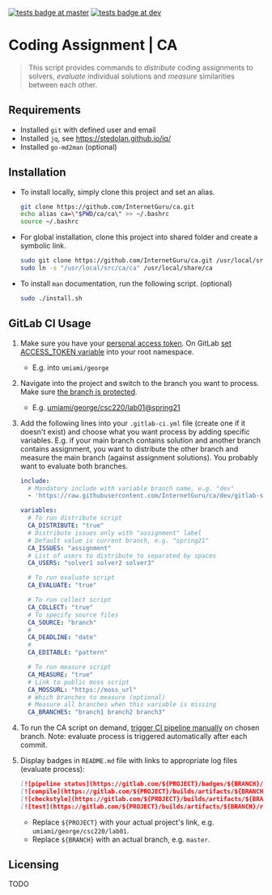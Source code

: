 
[![tests badge at master](https://github.com/InternetGuru/ca/workflows/tests/badge.svg?branch=master)](https://github.com/InternetGuru/ca/actions?query=branch%3Amaster)
[![tests badge at dev](https://github.com/InternetGuru/ca/workflows/tests/badge.svg?branch=dev)](https://github.com/InternetGuru/ca/actions?query=branch%3Adev)

# Coding Assignment | CA

> This script provides commands to _distribute_ coding assignments to solvers, _evaluate_ individual solutions and _measure_ similarities between each other.

## Requirements

* Installed `git` with defined user and email
* Installed `jq`, see https://stedolan.github.io/jq/
* Installed `go-md2man` (optional)

## Installation

- To install locally, simply clone this project and set an alias.

   ```sh
   git clone https://github.com/InternetGuru/ca.git
   echo alias ca=\"$PWD/ca/ca\" >> ~/.bashrc
   source ~/.bashrc
   ```

- For global installation, clone this project into shared folder and create a symbolic link.

   ```sh
   sudo git clone https://github.com/InternetGuru/ca.git /usr/local/src
   sudo ln -s "/usr/local/src/ca/ca" /usr/local/share/ca
   ```

- To install `man` documentation, run the following script. (optional)
   ```sh
   sudo ./install.sh
   ```

## GitLab CI Usage

1. Make sure you have your [personal access token](https://docs.gitlab.com/ee/user/profile/personal_access_tokens.html#creating-a-personal-access-token). On GitLab [set ACCESS_TOKEN variable](https://docs.gitlab.com/ee/ci/variables/#create-a-custom-variable-in-the-ui) into your root namespace.

   - E.g. into `umiami/george`

1. Navigate into the project and switch to the branch you want to process. Make sure [the branch is protected](https://docs.gitlab.com/ee/user/project/protected_branches.html).

   - E.g. [umiami/george/csc220/lab01@spring21](https://gitlab.com/umiami/george/csc220/lab01/-/tree/spring21)

1. Add the following lines into your `.gitlab-ci.yml` file (create one if it doesn't exist) and choose what you want process by adding specific variables. E.g. if your main branch contains solution and another branch contains assignment, you want to distribute the other branch and measure the main branch (against assignment solutions). You probably want to evaluate both branches.

   ```yaml
   include:
     # Mandatory include with variable branch name, e.g. "dev"
     - 'https://raw.githubusercontent.com/InternetGuru/ca/dev/gitlab-stages.yml'

   variables:
     # To run distribute script
     CA_DISTRIBUTE: "true"
     # Distribute issues only with "assignment" label
     # Default value is current branch, e.g. "spring21"
     CA_ISSUES: "assignment"
     # List of users to distribute to separated by spaces
     CA_USERS: "solver1 solver2 solver3"

     # To run evaluate script
     CA_EVALUATE: "true"

     # To run collect script
     CA_COLLECT: "true"
     # To specify source files
     CA_SOURCE: "branch"
     #
     CA_DEADLINE: "date"
     #
     CA_EDITABLE: "pattern"

     # To run measure script
     CA_MEASURE: "true"
     # Link to public moss script
     CA_MOSSURL: "https://moss_url"
     # Which branches to measure (optional)
     # Measure all branches when this variable is missing
     CA_BRANCHES: "branch1 branch2 branch3"
   ```

1. To run the CA script on demand, [trigger CI pipeline manually](https://docs.gitlab.com/ee/ci/pipelines/#run-a-pipeline-manually) on chosen branch. Note: evaluate process is triggered automatically after each commit.

1. Display badges in `README.md` file with links to appropriate log files (evaluate process):

   ```markdown
   [![pipeline status](https://gitlab.com/${PROJECT}/badges/${BRANCH}/pipeline.svg)](https://gitlab.com/${PROJECT}/-/pipelines?ref=${BRANCH})
   [![compile](https://gitlab.com/${PROJECT}/builds/artifacts/${BRANCH}/raw/.results/compile.svg?job=evaluate)](https://gitlab.com/${PROJECT}/-/jobs/artifacts/${BRANCH}/file/.results/compile.log?job=evaluate)
   [![checkstyle](https://gitlab.com/${PROJECT}/builds/artifacts/${BRANCH}/raw/.results/checkstyle.svg?job=evaluate)](https://gitlab.com/${PROJECT}/-/jobs/artifacts/${BRANCH}/file/.results/checkstyle.log?job=evaluate)
   [![test](https://gitlab.com/${PROJECT}/builds/artifacts/${BRANCH}/raw/.results/test.svg?job=evaluate)](https://gitlab.com/${PROJECT}/-/jobs/artifacts/${BRANCH}/file/.results/test.log?job=evaluate)
   ```

   - Replace `${PROJECT}` with your actual project's link, e.g. `umiami/george/csc220/lab01`.
   - Replace `${BRANCH}` with an actual branch, e.g. `master`.

## Licensing

TODO
